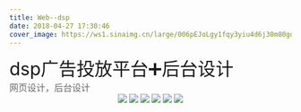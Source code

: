 ```yaml
---
title: Web--dsp
date: 2018-04-27 17:30:46
cover_image: https://ws1.sinaimg.cn/large/006pEJoLgy1fqy3yiu4d6j30m80gogx2.jpg
---
```

<div align="center">
    <div align="left" style="width:1200px;">
    <div ><font size="6" color=#1a1a1a>dsp广告投放平台➕后台设计</font></div>
    <font size="3" color=#666666>网页设计，后台设计</font>
    </div>
    <img class="img-fluid project-img" src="https://ws1.sinaimg.cn/large/006pEJoLgy1fqy3yj6r7vj315o15owp4.jpg" />
    <img class="img-fluid project-img" src="https://ws1.sinaimg.cn/large/006pEJoLgy1fqy3yjdly6j31hc0i2ach.jpg" />
    <img class="img-fluid project-img" src="https://ws1.sinaimg.cn/large/006pEJoLgy1fqy3yjj0lrj31hc0i2782.jpg" />
    <img class="img-fluid project-img" src="https://ws1.sinaimg.cn/large/006pEJoLgy1fqy3yjpfu3j31hc0i278i.jpg" />
    <img class="img-fluid project-img" src="https://ws1.sinaimg.cn/large/006pEJoLgy1fqy3yjy4kdj31hc27n0wl.jpg" />
    <img class="img-fluid project-img" src="https://ws1.sinaimg.cn/large/006pEJoLgy1fqy3ykae80j30xc2ilwhj.jpg" />
</div>